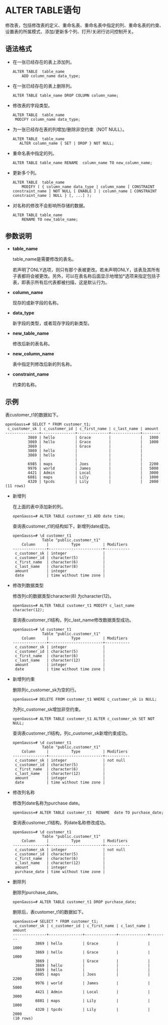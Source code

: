 # ALTER TABLE语句

修改表，包括修改表的定义、重命名表、重命名表中指定的列、重命名表的约束、设置表的所属模式、添加/更新多个列、打开/关闭行访问控制开关。

## 语法格式<a name="section6112121974310"></a>

-   在一张已经存在的表上添加列。

    ```
    ALTER TABLE  table_name
        ADD column_name data_type;
    ```

-   在一张已经存在的表上删除列。

    ```
    ALTER TABLE table_name DROP COLUMN column_name;
    ```

-   修改表的字段类型。

    ```
    ALTER TABLE  table_name
     MODIFY column_name data_type;
    ```

-   为一张已经存在表的列增加/删除非空约束（NOT NULL）。

    ```
    ALTER TABLE  table_name
       ALTER column_name { SET | DROP } NOT NULL;
    ```


-   重命名表中指定的列。

    ```
    ALTER TABLE table_name RENAME  column_name TO new_column_name;
    ```


-   更新多个列。

    ```
    ALTER TABLE  table_name 
        MODIFY ( { column_name data_type | column_name [ CONSTRAINT constraint_name ] NOT NULL [ ENABLE ] | column_name [ CONSTRAINT constraint_name ] NULL } [, ...] );
    ```

-   对名称的修改不会影响所存储的数据。

    ```
    ALTER TABLE table_name 
        RENAME TO new_table_name;
    ```


## 参数说明<a name="section10742894719"></a>

-   **table\_name**

    table\_name是需要修改的表名。

    若声明了ONLY选项，则只有那个表被更改。若未声明ONLY，该表及其所有子表都将会被更改。另外，可以在表名称后面显示地增加\*选项来指定包括子表，即表示所有后代表都被扫描，这是默认行为。

-   **column\_name**

    现存的或新字段的名称。

-   **data\_type**

    新字段的类型，或者现存字段的新类型。

-   **new\_table\_name**

    修改后新的表名称。

-   **new\_column\_name**

    表中指定列修改后新的列名称。

-   **constraint\_name**

    约束的名称。


## 示例<a name="section258851613475"></a>

表customer\_t1的数据如下。

```
openGauss=# SELECT * FROM customer_t1;
 c_customer_sk | c_customer_id | c_first_name | c_last_name | amount
---------------+---------------+--------------+-------------+--------
          3869 | hello         | Grace        |             |   1000
          3869 | hello         | Grace        |             |   1000
          3869 |               | Grace        |             |
          3869 | hello         |              |             |
          3869 | hello         |              |             |
               |               |              |             |
          6985 | maps          | Joes         |             |   2200
          9976 | world         | James        |             |   5000
          4421 | Admin         | Local        |             |   3000
          6881 | maps          | Lily         |             |   1000
          4320 | tpcds         | Lily         |             |   2000
(11 rows)
```

-   新增列

    在上面的表中添加新的列。

    ```
    openGauss=# ALTER TABLE customer_t1 ADD date time;
    ```

    查询表customer\_t1的结构如下，新增列date成功。

    ```
    openGauss=# \d customer_t1
                 Table "public.customer_t1"
        Column     |          Type          | Modifiers
    ---------------+------------------------+-----------
     c_customer_sk | integer                |
     c_customer_id | character(5)           |
     c_first_name  | character(6)           |
     c_last_name   | character(8)           |
     amount        | integer                |
     date          | time without time zone |
    ```

-   修改列数据类型

    修改列c的数据类型character\(8\) 为character\(12\)。

    ```
    openGauss=# ALTER TABLE customer_t1 MODIFY c_last_name character(12);
    ```

    查询表customer\_t1结构，列c\_last\_name修改数据类型成功。

    ```
    openGauss=# \d customer_t1
                 Table "public.customer_t1"
        Column     |          Type          | Modifiers
    ---------------+------------------------+-----------
     c_customer_sk | integer                |
     c_customer_id | character(5)           |
     c_first_name  | character(6)           |
     c_last_name   | character(12)          |
     amount        | integer                |
     date          | time without time zone |
    ```

-   新增列约束

    删除列c\_customer\_sk为空的行。

    ```
    openGauss=# DELETE FROM customer_t1 WHERE c_customer_sk is NULL;
    ```

    为列c\_customer\_sk增加非空约束。

    ```
    openGauss=# ALTER TABLE customer_t1 ALTER c_customer_sk SET NOT NULL;
    ```

    查询表customer\_t1结构，列c\_customer\_sk新增约束成功。

    ```
    openGauss=# \d customer_t1
                 Table "public.customer_t1"
        Column     |          Type          | Modifiers
    ---------------+------------------------+-----------
     c_customer_sk | integer                | not null
     c_customer_id | character(5)           |
     c_first_name  | character(6)           |
     c_last_name   | character(12)          |
     amount        | integer                |
     date          | time without time zone |
    ```

-   修改列名称

    修改列date名称为purchase date。

    ```
    openGauss=# ALTER TABLE customer_t1  RENAME  date TO purchase_date;
    ```

    查询表customer\_t1结构，列date名称修改成功。

    ```
    openGauss=# \d customer_t1
                 Table "public.customer_t1"
        Column     |          Type          | Modifiers
    ---------------+------------------------+-----------
     c_customer_sk | integer                | not null
     c_customer_id | character(5)           |
     c_first_name  | character(6)           |
     c_last_name   | character(12)          |
     amount        | integer                |
     purchase_date | time without time zone |
    ```

-   删除列

    删除列purchase\_date。

    ```
    openGauss=# ALTER TABLE customer_t1 DROP purchase_date;
    ```

    删除后，表customer\_t1的数据如下。

    ```
    openGauss=# SELECT * FROM customer_t1;
     c_customer_sk | c_customer_id | c_first_name | c_last_name | amount
    ---------------+---------------+--------------+-------------+--------
              3869 | hello         | Grace        |             |   1000
              3869 | hello         | Grace        |             |   1000
              3869 |               | Grace        |             |
              3869 | hello         |              |             |
              3869 | hello         |              |             |
              6985 | maps          | Joes         |             |   2200
              9976 | world         | James        |             |   5000
              4421 | Admin         | Local        |             |   3000
              6881 | maps          | Lily         |             |   1000
              4320 | tpcds         | Lily         |             |   2000
    (10 rows)
    ```


